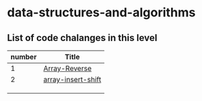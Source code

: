 # data-structures-and-algorithms

## List of code chalanges in this level

|number  |Title   |
|--------|--------|
|1       |[Array-Reverse](array-reverse/array-reverse.md)|
|2       |[array-insert-shift](array-insert-shift\array-insert-shift.md)|
|        |                                               |
|        |                                               |
|        |                                               |
